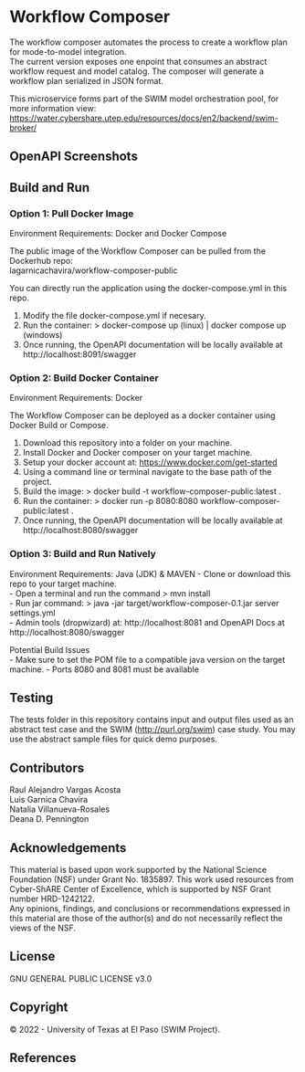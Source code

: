 # Workflow Composer
The workflow composer automates the process to create a workflow plan for mode-to-model integration.  
The current version exposes one enpoint that consumes an abstract workflow request and model catalog. The composer will 
generate a workflow plan serialized in JSON format. 

This microservice forms part of the SWIM model orchestration pool, for more information view:   
https://water.cybershare.utep.edu/resources/docs/en2/backend/swim-broker/

## OpenAPI Screenshots

## Build and Run

### Option 1: Pull Docker Image 
Environment Requirements: Docker and Docker Compose

The public image of the Workflow Composer can be pulled from the Dockerhub repo:  
lagarnicachavira/workflow-composer-public   

You can directly run the application using the docker-compose.yml in this repo.

1) Modify the file docker-compose.yml if necesary.
2) Run the container: > docker-compose up (linux)  |  docker compose up (windows)
3) Once running, the OpenAPI documentation will be locally available at http://localhost:8091/swagger


### Option 2: Build Docker Container
Environment Requirements: Docker

The Workflow Composer can be deployed as a docker container using Docker Build or Compose.

1) Download this repository into a folder on your machine.
2) Install Docker and Docker composer on your target machine.
3) Setup your docker account at: https://www.docker.com/get-started
4) Using a command line or terminal navigate to the base path of the project.
5) Build the image: > docker build -t workflow-composer-public:latest .
6) Run the container: > docker run -p 8080:8080 workflow-composer-public:latest .
7) Once running, the OpenAPI documentation will be locally available at http://localhost:8080/swagger

### Option 3: Build and Run Natively
Environment Requirements: Java (JDK) & MAVEN
    - Clone or download this repo to your target machine.   
    - Open a terminal and run the command > mvn install   
    - Run jar command: > java -jar target/workflow-composer-0.1.jar server settings.yml   
    - Admin tools (dropwizard) at: http://localhost:8081   and OpenAPI Docs at http://localhost:8080/swagger   

Potential Build Issues   
    - Make sure to set the POM file to a compatible java version on the target machine.
    - Ports 8080 and 8081 must be available

## Testing
The tests folder in this repository contains input and output files used as an abstract test case
and the SWIM (http://purl.org/swim) case study. You may use the abstract sample files for quick demo purposes.

## Contributors
Raul Alejandro Vargas Acosta   
Luis Garnica Chavira   
Natalia Villanueva-Rosales   
Deana D. Pennington   

## Acknowledgements
This material is based upon work supported by the National Science Foundation (NSF) under Grant No. 1835897. This work used resources from Cyber-ShARE Center of Excellence, which is supported by NSF Grant number HRD-1242122.   
Any opinions, findings, and conclusions or recommendations expressed in this material are those of the author(s) and do not necessarily reflect the views of the NSF.

## License
GNU GENERAL PUBLIC LICENSE v3.0

## Copyright
© 2022 - University of Texas at El Paso (SWIM Project).

## References
